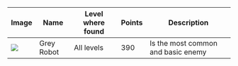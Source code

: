 |Image|Name|Level where found|Points|Description|
|---|---|---|---|---|
|![](https://raw.githubusercontent.com/nicobabot/OutZone_AlchemistStudio/master/Wiki%20material/Design/MOBS/GreyR.png)|Grey Robot|All levels|390|Is the most common and basic enemy|